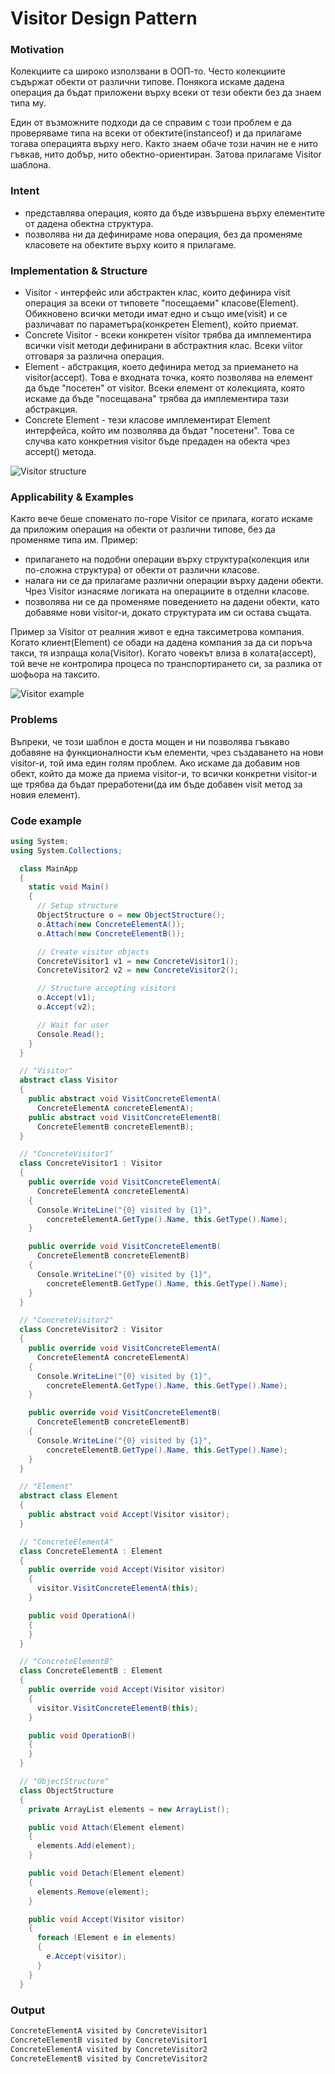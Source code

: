# Visitor Design Pattern

### Motivation

Колекциите са широко използвани в ООП-то. Често колекциите съдържат обекти от различни типове. Понякога искаме дадена операция да бъдат приложени върху всеки от тези обекти без да знаем типа му.

Един от възможните подходи да се справим с този проблем е да проверяваме типа на всеки от обектите(instanceof) и да прилагаме тогава операцията върху него. Както знаем обаче този начин не е нито гъвкав, нито добър, нито обектно-ориентиран. Затова прилагаме Visitor шаблона.

### Intent
*   представлява операция, която да бъде извършена върху елементите от дадена обектна структура.
*   позволява ни да дефинираме нова операция, без да променяме класовете на обектите върху които я прилагаме.

### Implementation & Structure
*   Visitor - интерфейс или абстрактен клас, които дефинира visit операция за всеки от типовете "посещаеми" класове(Element). Обикновено всички методи имат едно и също име(visit) и се различават по параметъра(конкретен Element), който приемат.
*   Concrete Visitor - всеки конкретен visitor трябва да имплементира всички visit методи дефинирани в абстрактния клас. Всеки viitor отговаря за различна операция. 
*   Element - абстракция, което дефинира метод за приемането на visitor(accept). Това е входната точка, която позволява на елемент да бъде "посетен" от visitor. Всеки елемент от колекцията, която искаме да бъде "посещавана" трябва да имплементира тази абстракция.
* 	Concrete Element - тези класове имплементират Element интерфейса, който им позволява да бъдат "посетени". Това се случва като конкретния visitor бъде предаден на обекта чрез accept() метода.

![Visitor structure](Visitor.png)

### Applicability & Examples

Както вече беше споменато по-горе Visitor се прилага, когато искаме да приложим операция на обекти от различни типове, без да променяме типа им. Пример: 
* 	прилагането на подобни операции върху структура(колекция или по-сложна структура) от обекти от различни класове.
* 	налага ни се да прилагаме различни операции върху дадени обекти. Чрез Visitor изнасяме логиката на операциите в отделни класове.
* 	позволява ни се да променяме поведението на дадени обекти, като добавяме нови visitor-и, докато структурата им си остава същата.

Пример за Visitor от реалния живот е една таксиметрова компания. Когато клиент(Element) се обади на дадена компания за да си поръча такси, тя изпраща кола(Visitor). Когато човекът влиза в колата(accept), той вече не контролира процеса по транспортирането си, за разлика от шофьора на таксито.

![Visitor example](Visitor_example.png)

### Problems

Въпреки, че този шаблон е доста мощен и ни позволява гъвкаво добавяне на функционалности към елементи, чрез създаването на нови visitor-и, той има един голям проблем. Ако искаме да добавим нов обект, който да може да приема visitor-и, то всички конкретни visitor-и ще трябва да бъдат преработени(да им бъде добавен visit метод за новия елемент).

### Code example
```cs
using System;
using System.Collections;

  class MainApp
  {
    static void Main()
    {
      // Setup structure 
      ObjectStructure o = new ObjectStructure();
      o.Attach(new ConcreteElementA());
      o.Attach(new ConcreteElementB());

      // Create visitor objects 
      ConcreteVisitor1 v1 = new ConcreteVisitor1();
      ConcreteVisitor2 v2 = new ConcreteVisitor2();

      // Structure accepting visitors 
      o.Accept(v1);
      o.Accept(v2);

      // Wait for user 
      Console.Read();
    }
  }

  // "Visitor" 
  abstract class Visitor
  {
    public abstract void VisitConcreteElementA(
      ConcreteElementA concreteElementA);
    public abstract void VisitConcreteElementB(
      ConcreteElementB concreteElementB);
  }

  // "ConcreteVisitor1" 
  class ConcreteVisitor1 : Visitor
  {
    public override void VisitConcreteElementA(
      ConcreteElementA concreteElementA)
    {
      Console.WriteLine("{0} visited by {1}",
        concreteElementA.GetType().Name, this.GetType().Name);
    }

    public override void VisitConcreteElementB(
      ConcreteElementB concreteElementB)
    {
      Console.WriteLine("{0} visited by {1}",
        concreteElementB.GetType().Name, this.GetType().Name);
    }
  }

  // "ConcreteVisitor2" 
  class ConcreteVisitor2 : Visitor
  {
    public override void VisitConcreteElementA(
      ConcreteElementA concreteElementA)
    {
      Console.WriteLine("{0} visited by {1}",
        concreteElementA.GetType().Name, this.GetType().Name);
    }

    public override void VisitConcreteElementB(
      ConcreteElementB concreteElementB)
    {
      Console.WriteLine("{0} visited by {1}",
        concreteElementB.GetType().Name, this.GetType().Name);
    }
  }

  // "Element" 
  abstract class Element
  {
    public abstract void Accept(Visitor visitor);
  }

  // "ConcreteElementA" 
  class ConcreteElementA : Element
  {
    public override void Accept(Visitor visitor)
    {
      visitor.VisitConcreteElementA(this);
    }

    public void OperationA()
    {
    }
  }

  // "ConcreteElementB" 
  class ConcreteElementB : Element
  {
    public override void Accept(Visitor visitor)
    {
      visitor.VisitConcreteElementB(this);
    }

    public void OperationB()
    {
    }
  }

  // "ObjectStructure" 
  class ObjectStructure
  {
    private ArrayList elements = new ArrayList();

    public void Attach(Element element)
    {
      elements.Add(element);
    }

    public void Detach(Element element)
    {
      elements.Remove(element);
    }

    public void Accept(Visitor visitor)
    {
      foreach (Element e in elements)
      {
        e.Accept(visitor);
      }
    }
  }
```

### Output

```c
ConcreteElementA visited by ConcreteVisitor1
ConcreteElementB visited by ConcreteVisitor1
ConcreteElementA visited by ConcreteVisitor2
ConcreteElementB visited by ConcreteVisitor2
```